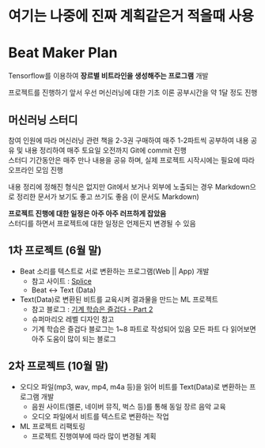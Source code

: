 # 여기는 나중에 진짜 계획같은거 적을때 사용

# Beat Maker Plan

 Tensorflow를 이용하여 **장르별 비트라인을 생성해주는 프로그램** 개발
 
 프로젝트를 진행하기 앞서 우선 머신러닝에 대한 기초 이론 공부시간을 약 1달 정도 진행 

## 머신러닝 스터디

참여 인원에 따라 머신러닝 관련 책을 2-3권 구매하여 매주 1-2파트씩 공부하여 내용 공유 및 내용 정리하여 매주 토요일 오전까지 Git에 commit 진행\
스터디 기간동안은 매주 만나 내용을 공유 하며, 실제 프로젝트 시작시에는 필요에 따라 오프라인 모임 진행

내용 정리에 정해진 형식은 없지만 Git에서 보거나 외부에 노출되는 경우 Markdown으로 정리한 문서가 보기도 좋고 쓰기도 좋음 (이 문서도 Markdown)

**프로젝트 진행에 대한 일정은 아주 아주 러프하게 잡았음** \
스터디를 하면서 프로젝트에 대한 일정은 언제든지 변경될 수 있음

## 1차 프로젝트 (6월 말)

- Beat 소리를 텍스트로 서로 변환하는 프로그램(Web || App) 개발  
    - 참고 사이트 : [Splice](https://splice.com/sounds/beatmaker/wakaflocka)
    - Beat <-> Text (Data)
- Text(Data)로 변환된 비트를 교육시켜 결과물을 만드는 ML 프로젝트
    - 참고 블로그 : [기계 학습은 즐겁다 - Part 2](https://medium.com/@jongdae.lim/%EA%B8%B0%EA%B3%84-%ED%95%99%EC%8A%B5-machine-learning-%EC%9D%80-%EC%A6%90%EA%B2%81%EB%8B%A4-part-2-b35f3d327761)
    - 슈퍼마리오 레벨 디자인 참고
    - 기계 학습은 즐겁다 블로그는 1~8 파트로 작성되어 있음 모든 파트 다 읽어보면 아주 도움이 많이 되는 블로그

## 2차 프로젝트 (10월 말)
 - 오디오 파일(mp3, wav, mp4, m4a 등)을 읽어 비트를 Text(Data)로 변환하는 프로그램 개발
    - 음원 사이트(멜론, 네이버 뮤직, 벅스 등)를 통해 동일 장르 음악 교육
    - 오디오 파일에서 비트를 텍스트로 변환하는 작업
- ML 프로젝트 리팩토링
    - 프로젝트 진행여부에 따라 많이 변경될 계획
